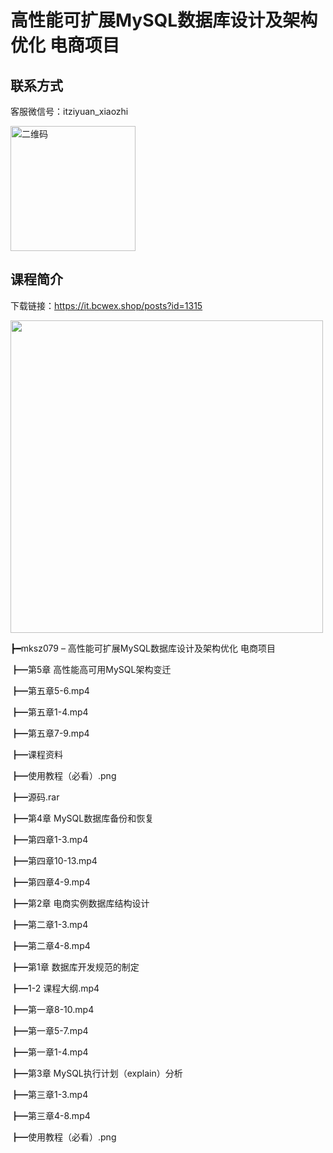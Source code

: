# 高性能可扩展MySQL数据库设计及架构优化 电商项目

## 联系方式

客服微信号：itziyuan_xiaozhi

<img src="https://ziyuanyun.oss-cn-guangzhou.aliyuncs.com/common/20240614073449/666b82192834a.jpg" width="200" height="200" alt="二维码">

## 课程简介

下载链接：https://it.bcwex.shop/posts?id=1315

<img src="https://ziyuanyun.oss-cn-guangzhou.aliyuncs.com/yun/20240515153702/6644661e5e18e.jpg" width="500" alt="">

  ┣━mksz079 &#8211; 高性能可扩展MySQL数据库设计及架构优化 电商项目

 ┣━第5章 高性能高可用MySQL架构变迁

 ┣━第五章5-6.mp4

 ┣━第五章1-4.mp4

 ┣━第五章7-9.mp4

 ┣━课程资料

 ┣━使用教程（必看）.png

 ┣━源码.rar

 ┣━第4章 MySQL数据库备份和恢复

 ┣━第四章1-3.mp4

 ┣━第四章10-13.mp4

 ┣━第四章4-9.mp4

 ┣━第2章 电商实例数据库结构设计

 ┣━第二章1-3.mp4

 ┣━第二章4-8.mp4

 ┣━第1章 数据库开发规范的制定

 ┣━1-2 课程大纲.mp4

 ┣━第一章8-10.mp4

 ┣━第一章5-7.mp4

 ┣━第一章1-4.mp4

 ┣━第3章 MySQL执行计划（explain）分析

 ┣━第三章1-3.mp4

 ┣━第三章4-8.mp4

 ┣━使用教程（必看）.png

  